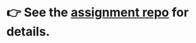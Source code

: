 # 👉 See the [assignment repo](https://github.com/stanfordjournalism/fdic-failed-banks) for details.
